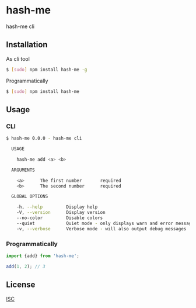 # hash-me 
hash-me cli

## Installation
As cli tool
```bash
$ [sudo] npm install hash-me -g
```

Programmatically
```bash
$ [sudo] npm install hash-me
```

## Usage
### CLI
```bash
$ hash-me 0.0.0 - hash-me cli

  USAGE

    hash-me add <a> <b>

  ARGUMENTS

    <a>      The first number       required
    <b>      The second number      required

  GLOBAL OPTIONS

    -h, --help         Display help
    -V, --version      Display version
    --no-color         Disable colors
    --quiet            Quiet mode - only displays warn and error messages
    -v, --verbose      Verbose mode - will also output debug messages
```

### Programmatically
```js
import {add} from 'hash-me';

add(1, 2); // 3
```

## License

[ISC](LICENSE)